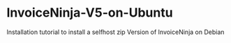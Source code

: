# InvoiceNinja-V5-on-Ubuntu
Installation tutorial to install a selfhost zip Version of InvoiceNinja on Debian
